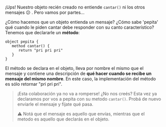 ¡Ups! Nuestro objeto recién creado no entiende `cantar()` ni los otros mensajes :confused: . Pero vamos por partes...

¿Cómo hacemos que un objeto entienda un mensaje? ¿Cómo sabe 'pepita' qué cuando le piden cantar debe responder con su canto característico? Tenemos que declararle un **método**: 

```wollok
object pepita {
   method cantar() {
      return "pri pri pri"
   }
}
```

El método se declara en el objeto, lleva por nombre el mismo que el mensaje y contiene una descripción de **qué hacer cuando se recibe un mensaje del mismo nombre**. En este caso, la implementación del método es sólo retornar "pri pri pri".

> ¡Esta colaboración ya no va a romperse! ¿No nos creés? 
> Esta vez ya declaramos por vos a pepita con su metodo `cantar()`. Probá de nuevo enviarle el mensaje y fijate qué pasa. 
> 
> :warning: Notá que el mensaje es aquello que envías, mientras que el metodo es aquello que declarás en el objeto. 